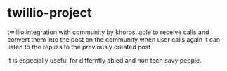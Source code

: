 # twillio-project


twillio integration with community by khoros.
able to receive calls and convert them into the post on the community 
when user calls again it can listen to the replies to the previously created post 

it is especially useful for differntly abled and non tech savy people.
